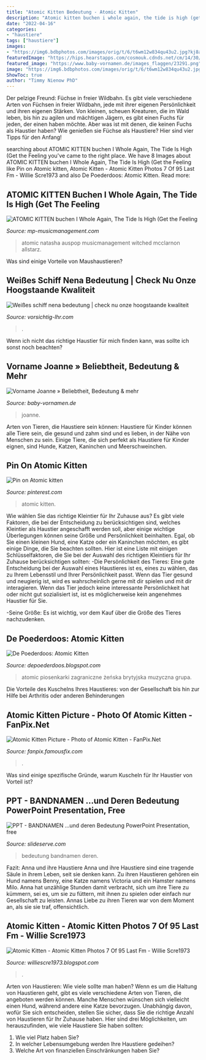 ```yaml
---
title: "Atomic Kitten Bedeutung - Atomic Kitten"
description: "Atomic kitten buchen i whole again, the tide is high (get the feeling"
date: "2022-04-16"
categories:
- "haustiere"
tags: ["haustiere"]
images:
- "https://img6.bdbphotos.com/images/orig/t/6/t6wm12w834qu43u2.jpg?kj8as6ye"
featuredImage: "https://hips.hearstapps.com/cosmouk.cdnds.net/cm/14/30/53d4843d9f2dd_-_270213-atomic-kitten-lgn.jpg"
featured_image: "https://www.baby-vornamen.de/images_flaggen/23291.png"
image: "https://img6.bdbphotos.com/images/orig/t/6/t6wm12w834qu43u2.jpg?kj8as6ye"
ShowToc: true
author: "Timmy Nienow PhD"
---
```



Der pelzige Freund: Füchse in freier Wildbahn.
Es gibt viele verschiedene Arten von Füchsen in freier Wildbahn, jede mit ihrer eigenen Persönlichkeit und ihren eigenen Stärken. Von kleinen, scheuen Kreaturen, die im Wald leben, bis hin zu agilen und mächtigen Jägern, es gibt einen Fuchs für jeden, der einen haben möchte. Aber was ist mit denen, die keinen Fuchs als Haustier haben? Wie genießen sie Füchse als Haustiere? Hier sind vier Tipps für den Anfang!

	

		
searching about ATOMIC KITTEN buchen I Whole Again, The Tide Is High (Get the Feeling you've came to the right place. We have 8 Images about ATOMIC KITTEN buchen I Whole Again, The Tide Is High (Get the Feeling like Pin on Atomic kitten, Atomic Kitten - Atomic Kitten Photos 7 Of 95 Last Fm - Willie Scre1973 and also De Poederdoos: Atomic Kitten. Read more:
		
    
## ATOMIC KITTEN Buchen I Whole Again, The Tide Is High (Get The Feeling

<img loading=lazy src="https://ml2kgcn9kccb.i.optimole.com/xxXFVA-RG3CVbxC/w:auto/h:auto/q:auto/https://www.mp-musicmanagement.com/wp-content/uploads/2017/01/atomic-kitten.jpg" onerror="this.onerror=null;this.src='https://tse3.mm.bing.net/th?id=OIP.N34N00bMI5RItfk0uVFUZQAAAA&amp;pid=15.1';" alt="ATOMIC KITTEN buchen I Whole Again, The Tide Is High (Get the Feeling">

_Source: mp-musicmanagement.com_

>atomic natasha auspop musicmanagement witched mcclarnon allstarz. 

	

Was sind einige Vorteile von Maushaustieren?

    
## Weißes Schiff Nena Bedeutung | Check Nu Onze Hoogstaande Kwaliteit

<img loading=lazy src="https://vorsichtig-lhr.com/ztpr/FZXMVlwUSVE.jpeg" onerror="this.onerror=null;this.src='https://tse4.mm.bing.net/th?id=OIP.n2nIMHkAv469z624hndXDwHaFj&amp;pid=15.1';" alt="Weißes schiff nena bedeutung | check nu onze hoogstaande kwaliteit">

_Source: vorsichtig-lhr.com_

>. 

	

Wenn ich nicht das richtige Haustier für mich finden kann, was sollte ich sonst noch beachten?

    
## Vorname Joanne » Beliebtheit, Bedeutung &amp; Mehr

<img loading=lazy src="https://www.baby-vornamen.de/images_flaggen/23291.png" onerror="this.onerror=null;this.src='https://tse1.mm.bing.net/th?id=OIP.Q_fx2XqxU6Emekqb8HUQLQHaA5&amp;pid=15.1';" alt="Vorname Joanne » Beliebtheit, Bedeutung &amp; mehr">

_Source: baby-vornamen.de_

>joanne. 

	

Arten von Tieren, die Haustiere sein können:
Haustiere für Kinder können alle Tiere sein, die gesund und zahm sind und es lieben, in der Nähe von Menschen zu sein. Einige Tiere, die sich perfekt als Haustiere für Kinder eignen, sind Hunde, Katzen, Kaninchen und Meerschweinchen.

    
## Pin On Atomic Kitten

<img loading=lazy src="https://i.pinimg.com/736x/19/db/bd/19dbbdc4314e5b9ac70e60fe20043a62--atomic-kitten-kittens.jpg" onerror="this.onerror=null;this.src='https://tse4.mm.bing.net/th?id=OIP.i1-Z5lgvlGg9oBiOCUzIYQHaE3&amp;pid=15.1';" alt="Pin on Atomic kitten">

_Source: pinterest.com_

>atomic kitten. 

	

Wie wählen Sie das richtige Kleintier für Ihr Zuhause aus?
Es gibt viele Faktoren, die bei der Entscheidung zu berücksichtigen sind, welches Kleintier als Haustier angeschafft werden soll, aber einige wichtige Überlegungen können seine Größe und Persönlichkeit beinhalten. Egal, ob Sie einen kleinen Hund, eine Katze oder ein Kaninchen möchten, es gibt einige Dinge, die Sie beachten sollten. Hier ist eine Liste mit einigen Schlüsselfaktoren, die Sie bei der Auswahl des richtigen Kleintiers für Ihr Zuhause berücksichtigen sollten:
-Die Persönlichkeit des Tieres: Eine gute Entscheidung bei der Auswahl eines Haustieres ist es, eines zu wählen, das zu Ihrem Lebensstil und Ihrer Persönlichkeit passt. Wenn das Tier gesund und neugierig ist, wird es wahrscheinlich gerne mit dir spielen und mit dir interagieren. Wenn das Tier jedoch keine interessante Persönlichkeit hat oder nicht gut sozialisiert ist, ist es möglicherweise kein angenehmes Haustier für Sie.

-Seine Größe: Es ist wichtig, vor dem Kauf über die Größe des Tieres nachzudenken.

    
## De Poederdoos: Atomic Kitten

<img loading=lazy src="http://1.bp.blogspot.com/-H_5WDVB7zyo/TVT5Sz27gfI/AAAAAAAAASs/TpPti_WcwLI/s1600/Atomic-Kitten1.jpg" onerror="this.onerror=null;this.src='https://tse4.mm.bing.net/th?id=OIP.Fri5mrOnkZzqlu8vBTWffwHaFj&amp;pid=15.1';" alt="De Poederdoos: Atomic Kitten">

_Source: depoederdoos.blogspot.com_

>atomic piosenkarki zagraniczne żeńska brytyjska muzyczna grupa. 

	

Die Vorteile des Kuschelns Ihres Haustieres: von der Gesellschaft bis hin zur Hilfe bei Arthritis oder anderen Behinderungen

    
## Atomic Kitten Picture - Photo Of Atomic Kitten - FanPix.Net

<img loading=lazy src="https://img6.bdbphotos.com/images/orig/t/6/t6wm12w834qu43u2.jpg?kj8as6ye" onerror="this.onerror=null;this.src='https://tse1.mm.bing.net/th?id=OIP.ltx3bXhe_3eLpBw331WuWQAAAA&amp;pid=15.1';" alt="Atomic Kitten Picture - Photo of Atomic Kitten - FanPix.Net">

_Source: fanpix.famousfix.com_

>. 

	

Was sind einige spezifische Gründe, warum Kuscheln für Ihr Haustier von Vorteil ist?

    
## PPT - BANDNAMEN …und Deren Bedeutung PowerPoint Presentation, Free

<img loading=lazy src="https://image.slideserve.com/120347/slide6-l.jpg" onerror="this.onerror=null;this.src='https://tse1.mm.bing.net/th?id=OIP.Vc18zvigZnwQhsTPquG4_AHaFj&amp;pid=15.1';" alt="PPT - BANDNAMEN …und deren Bedeutung PowerPoint Presentation, free">

_Source: slideserve.com_

>bedeutung bandnamen deren. 

	

Fazit: Anna und ihre Haustiere
Anna und ihre Haustiere sind eine tragende Säule in ihrem Leben, seit sie denken kann. Zu ihren Haustieren gehören ein Hund namens Benny, eine Katze namens Victoria und ein Hamster namens Milo. Anna hat unzählige Stunden damit verbracht, sich um ihre Tiere zu kümmern, sei es, um sie zu füttern, mit ihnen zu spielen oder einfach nur Gesellschaft zu leisten. Annas Liebe zu ihren Tieren war von dem Moment an, als sie sie traf, offensichtlich.

    
## Atomic Kitten - Atomic Kitten Photos 7 Of 95 Last Fm - Willie Scre1973

<img loading=lazy src="https://hips.hearstapps.com/cosmouk.cdnds.net/cm/14/30/53d4843d9f2dd_-_270213-atomic-kitten-lgn.jpg" onerror="this.onerror=null;this.src='https://tse2.mm.bing.net/th?id=OIP.heSYl3aS-NW0ZhvxnOpRpAAAAA&amp;pid=15.1';" alt="Atomic Kitten - Atomic Kitten Photos 7 Of 95 Last Fm - Willie Scre1973">

_Source: williescre1973.blogspot.com_

>. 

	

Arten von Haustieren: Wie viele sollte man haben?
Wenn es um die Haltung von Haustieren geht, gibt es viele verschiedene Arten von Tieren, die angeboten werden können. Manche Menschen wünschen sich vielleicht einen Hund, während andere eine Katze bevorzugen. Unabhängig davon, wofür Sie sich entscheiden, stellen Sie sicher, dass Sie die richtige Anzahl von Haustieren für Ihr Zuhause haben. Hier sind drei Möglichkeiten, um herauszufinden, wie viele Haustiere Sie haben sollten:
1. Wie viel Platz haben Sie?
2. In welcher Lebensumgebung werden Ihre Haustiere gedeihen?
3. Welche Art von finanziellen Einschränkungen haben Sie?

